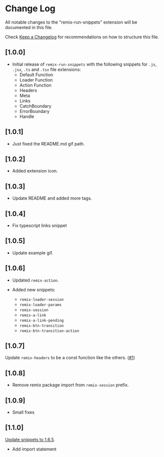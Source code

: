 # Change Log

All notable changes to the "remix-run-snippets" extension will be documented in this file.

Check [Keep a Changelog](http://keepachangelog.com/) for recommendations on how to structure this file.

## [1.0.0]

- Initial release of `remix-run-snippets` with the following snippets for `.js`, `.jsx`, `.ts` and `.tsx` file extensions:
  - Default Function
  - Loader Function
  - Action Function
  - Headers
  - Meta
  - Links
  - CatchBoundary
  - ErrorBoundary
  - Handle

## [1.0.1]

- Just fixed the README.md gif path.

## [1.0.2]

- Added extension icon.

## [1.0.3]

- Update README and added more tags.

## [1.0.4]

- Fix typescript links snippet

## [1.0.5]

- Update example gif.

## [1.0.6]

- Updated `remix-action`.

- Added new snippets:
  - `remix-loader-session`
  - `remix-loader-params`
  - `remix-session`
  - `remix-a-link`
  - `remix-a-link-pending`
  - `remix-btn-transition`
  - `remix-btn-transition-action`

## [1.0.7]

Update `remix-headers` to be a const function like the others. ([#1](https://github.com/amimaro/remix-run-snippets/issues/1))

## [1.0.8]

- Remove remix package import from `remix-session` prefix.

## [1.0.9]

- Small fixes

## [1.1.0]

[Update snippets to 1.6.5](https://github.com/remix-run/remix/blob/main/packages/remix-node/CHANGELOG.md#165).
- Add import statement

